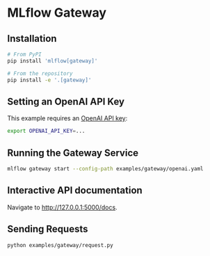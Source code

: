 # MLflow Gateway

## Installation

```sh
# From PyPI
pip install 'mlflow[gateway]'

# From the repository
pip install -e '.[gateway]'
```

## Setting an OpenAI API Key

This example requires an [OpenAI API key](https://platform.openai.com/account/api-keys):

```sh
export OPENAI_API_KEY=...
```

## Running the Gateway Service

```sh
mlflow gateway start --config-path examples/gateway/openai.yaml
```

## Interactive API documentation

Navigate to http://127.0.0.1:5000/docs.

## Sending Requests

```sh
python examples/gateway/request.py
```
